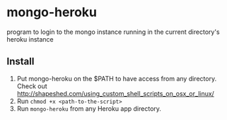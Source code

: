 mongo-heroku
============

program to login to the mongo instance running in the current directory's heroku instance

## Install

1. Put mongo-heroku on the $PATH to have access from any directory. Check out http://shapeshed.com/using_custom_shell_scripts_on_osx_or_linux/
2. Run ```chmod +x <path-to-the-script>```
3. Run ```mongo-heroku``` from any Heroku app directory.
